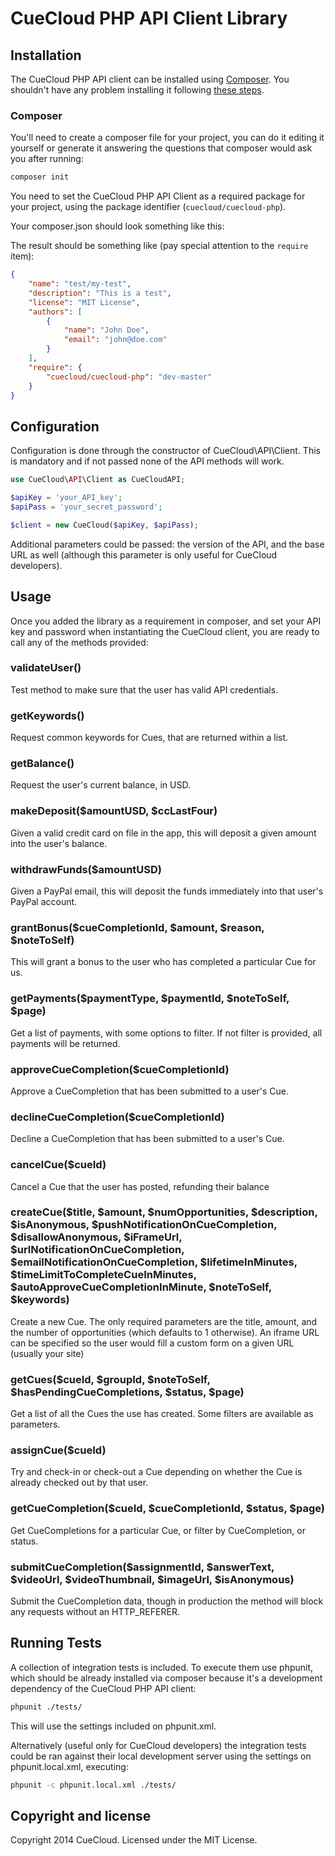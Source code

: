 # CueCloud PHP API Client Library #

## Installation

The CueCloud PHP API client can be installed using [Composer](https://getcomposer.org/). You shouldn't have any problem installing it following [these steps](https://getcomposer.org/doc/00-intro.md#installation-nix).

### Composer

You'll need to create a composer file for your project, you can do it editing it yourself or generate it answering the questions that composer would ask you after running:

```bash
composer init
```

You need to set the CueCloud PHP API Client as a required package for your project, using the package identifier (`cuecloud/cuecloud-php`).

Your composer.json should look something like this:

The result should be something like (pay special attention to the `require` item):
```json
{
    "name": "test/my-test",
    "description": "This is a test",
    "license": "MIT License",
    "authors": [
        {
            "name": "John Doe",
            "email": "john@doe.com"
        }
    ],
    "require": {
        "cuecloud/cuecloud-php": "dev-master"
    }
}
```

## Configuration

Configuration is done through the constructor of CueCloud\API\Client.
This is mandatory and if not passed none of the API methods will work.

```php
use CueCloud\API\Client as CueCloudAPI;

$apiKey = 'your_API_key';
$apiPass = 'your_secret_password';

$client = new CueCloud($apiKey, $apiPass);
```
Additional parameters could be passed: the version of the API, and the base URL as well (although this parameter is only useful for CueCloud developers).

## Usage
Once you added the library as a requirement in composer, and set your API key and password when instantiating the CueCloud client, you are ready to call any of the methods provided:

### validateUser()
Test method to make sure that the user has valid API credentials.
### getKeywords()
Request common keywords for Cues, that are returned within a list.
### getBalance()
Request the user's current balance, in USD.
### makeDeposit($amountUSD, $ccLastFour)
Given a valid credit card on file in the app, this will deposit a given amount into the user's balance.
### withdrawFunds($amountUSD)
Given a PayPal email, this will deposit the funds immediately into that user's PayPal account.
### grantBonus($cueCompletionId, $amount, $reason, $noteToSelf)
This will grant a bonus to the user who has completed a particular Cue for us.
### getPayments($paymentType, $paymentId, $noteToSelf, $page)
Get a list of payments, with some options to filter. If not filter is provided, all payments will be returned.
### approveCueCompletion($cueCompletionId)
Approve a CueCompletion that has been submitted to a user's Cue.
### declineCueCompletion($cueCompletionId)
Decline a CueCompletion that has been submitted to a user's Cue.
### cancelCue($cueId)
Cancel a Cue that the user has posted, refunding their balance
### createCue($title, $amount, $numOpportunities, $description, $isAnonymous, $pushNotificationOnCueCompletion, $disallowAnonymous, $iFrameUrl, $urlNotificationOnCueCompletion, $emailNotificationOnCueCompletion, $lifetimeInMinutes, $timeLimitToCompleteCueInMinutes, $autoApproveCueCompletionInMinute, $noteToSelf, $keywords)
Create a new Cue.
The only required parameters are the title, amount, and the number of opportunities (which defaults to 1 otherwise).
An iframe URL can be specified so the user would fill a custom form on a given URL (usually your site)
### getCues($cueId, $groupId, $noteToSelf, $hasPendingCueCompletions, $status, $page)
Get a list of all the Cues the use has created. Some filters are available as parameters.
### assignCue($cueId)
Try and check-in or check-out a Cue depending on whether the Cue is already checked out by that user.
### getCueCompletion($cueId, $cueCompletionId, $status, $page)
Get CueCompletions for a particular Cue, or filter by CueCompletion, or status.
### submitCueCompletion($assignmentId, $answerText, $videoUrl, $videoThumbnail, $imageUrl, $isAnonymous)
Submit the CueCompletion data, though in production the method will block any requests without an HTTP_REFERER.


## Running Tests
A collection of integration tests is included. To execute them use phpunit, which should be already installed via composer because it's a development dependency of the CueCloud PHP API client:

```bash
phpunit ./tests/
```
This will use the settings included on phpunit.xml.

Alternatively (useful only for CueCloud developers) the integration tests could be ran against their local development server using the settings on phpunit.local.xml, executing:
```bash
phpunit -c phpunit.local.xml ./tests/
```


## Copyright and license

Copyright 2014 CueCloud. Licensed under the MIT License.
